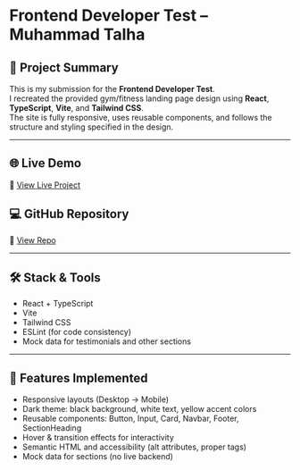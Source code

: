 # Frontend Developer Test – Muhammad Talha

## 🚀 Project Summary
This is my submission for the **Frontend Developer Test**.  
I recreated the provided gym/fitness landing page design using **React**, **TypeScript**, **Vite**, and **Tailwind CSS**.  
The site is fully responsive, uses reusable components, and follows the structure and styling specified in the design.

---

## 🌐 Live Demo
🔗 [View Live Project](https://frontend-test-omega-six.vercel.app)

## 💻 GitHub Repository
🔗 [View Repo](https://github.com/Muhammad-Talha33/frontend-test)

---

## 🛠 Stack & Tools
- React + TypeScript  
- Vite  
- Tailwind CSS  
- ESLint (for code consistency)  
- Mock data for testimonials and other sections

---

## 🎯 Features Implemented
- Responsive layouts (Desktop → Mobile)  
- Dark theme: black background, white text, yellow accent colors  
- Reusable components: Button, Input, Card, Navbar, Footer, SectionHeading  
- Hover & transition effects for interactivity  
- Semantic HTML and accessibility (alt attributes, proper tags)  
- Mock data for sections (no live backend)
